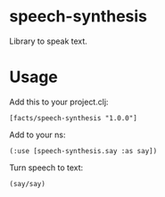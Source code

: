 # speech-synthesis

Library to speak text.

# Usage

Add this to your project.clj:
   
    [facts/speech-synthesis "1.0.0"]

Add to your ns:

    (:use [speech-synthesis.say :as say])

Turn speech to text:

    (say/say)
